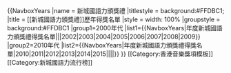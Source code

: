 {{NavboxYears
|name  = 新城國語力頒獎禮
|titlestyle = background:#FFDBC1;
|title = [[新城國語力頒獎禮]]歷年得獎名單
|style = width: 100%
|groupstyle = background:#FFDBC1
|group1=2000年代
|list1={{NavboxYears|年度新城國語力頒獎禮得獎名單|||2002|2003|2004|2005|2006|2007|2008|2009}}
|group2=2010年代
|list2={{NavboxYears|年度新城國語力頒獎禮得獎名單|2010|2011|2012|2013|2014|2015||||}}
}}
<noinclude>
[[Category:香港音樂獎項模板]]
[[Category:新城國語力流行榜]]
</noinclude>